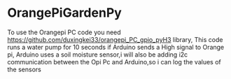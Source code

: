 # OrangePiGardenPy

To use the Orangepi PC code you need https://github.com/duxingkei33/orangepi_PC_gpio_pyH3 library,
This code runs a water pump for 10 seconds if Arduino sends a High signal to Orange pi,
Arduino uses a soil moisture sensor,i will also be adding i2c communication between the Opi Pc and Arduino,so i can log the values of the sensors
